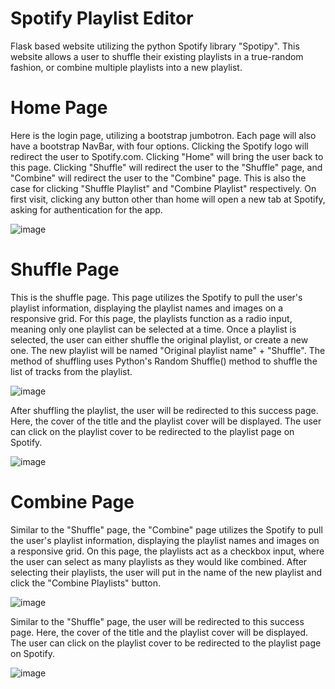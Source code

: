 # Spotify Playlist Editor
Flask based website utilizing the python Spotify library "Spotipy". This website allows a user to shuffle their existing playlists in a true-random fashion, or combine multiple playlists into a new playlist.

# Home Page
Here is the login page, utilizing a bootstrap jumbotron. Each page will also have a bootstrap NavBar, with  four options. Clicking the Spotify logo will redirect the user to Spotify.com. Clicking "Home" will bring the user back to this page. Clicking "Shuffle" will redirect the user to the "Shuffle" page, and "Combine" will redirect the user to the "Combine" page. This is also the case for clicking "Shuffle Playlist" and "Combine Playlist" respectively. On first visit, clicking any button other than home will open a new tab at Spotify, asking for authentication for the app.

![image](https://media.discordapp.net/attachments/404431223860232203/1075636366861410304/Screen_Shot_2023-02-15_at_3.49.21_PM.png?width=1775&height=903)

# Shuffle Page
This is the shuffle page. This page utilizes the Spotify to pull the user's playlist information, displaying the playlist names and images on a responsive grid. For this page, the playlists function as a radio input, meaning only one playlist can be selected at a time. Once a  playlist is selected, the user can either shuffle the original playlist, or create a new one. The new playlist will be named "Original playlist name" + "Shuffle". The method of shuffling uses Python's Random Shuffle() method to shuffle the list of tracks from the playlist.

![image](https://media.discordapp.net/attachments/404431223860232203/1075636367771582546/Screen_Shot_2023-02-15_at_3.50.36_PM.png?width=1232&height=676)

After shuffling the playlist, the user will be redirected to this success page. Here, the cover of the title and the playlist cover will be displayed. The user can click on the playlist cover to be redirected to the playlist page on Spotify.

![image](https://media.discordapp.net/attachments/404431223860232203/1075636368392331314/Screen_Shot_2023-02-15_at_3.51.09_PM.png?width=1646&height=904)

# Combine Page
Similar to the "Shuffle" page, the "Combine" page utilizes the Spotify to pull the user's playlist information, displaying the playlist names and images on a responsive grid. On this page, the playlists act as a checkbox input, where the user can select as many playlists as they would like combined. After selecting their playlists, the user will put in the name of the new playlist and click the "Combine Playlists" button.

![image](https://media.discordapp.net/attachments/404431223860232203/1075636368933408768/Screen_Shot_2023-02-15_at_3.51.42_PM.png?width=1646&height=904)

Similar to the "Shuffle" page, the user will be redirected to this success page. Here, the cover of the title and the playlist cover will be displayed. The user can click on the playlist cover to be redirected to the playlist page on Spotify.

![image](https://media.discordapp.net/attachments/404431223860232203/1075636369440907324/Screen_Shot_2023-02-15_at_3.52.08_PM.png?width=1641&height=904)
